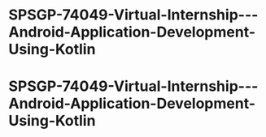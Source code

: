 # SPSGP-74049-Virtual-Internship---Android-Application-Development-Using-Kotlin
# SPSGP-74049-Virtual-Internship---Android-Application-Development-Using-Kotlin
